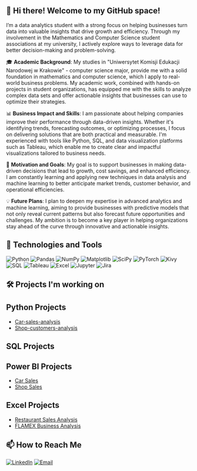 ## 👋 Hi there! Welcome to my GitHub space!

I’m a data analytics student with a strong focus on helping businesses turn data into valuable insights that drive growth and efficiency. Through my involvement in the Mathematics and Computer Science student associations at my university, I actively explore ways to leverage data for better decision-making and problem-solving.

🎓 **Academic Background**: My studies in "Uniwersytet Komisji Edukacji Narodowej w Krakowie" - computer science major, provide me with a solid foundation in mathematics and computer science, which I apply to real-world business problems. My academic work, combined with hands-on projects in student organizations, has equipped me with the skills to analyze complex data sets and offer actionable insights that businesses can use to optimize their strategies.

📊 **Business Impact and Skills**: I am passionate about helping companies improve their performance through data-driven insights. Whether it's identifying trends, forecasting outcomes, or optimizing processes, I focus on delivering solutions that are both practical and measurable. I'm experienced with tools like Python, SQL, and data visualization platforms such as Tableau, which enable me to create clear and impactful visualizations tailored to business needs.

🌱 **Motivation and Goals**: My goal is to support businesses in making data-driven decisions that lead to growth, cost savings, and enhanced efficiency. I am constantly learning and applying new techniques in data analysis and machine learning to better anticipate market trends, customer behavior, and operational efficiencies.

💡 **Future Plans**: I plan to deepen my expertise in advanced analytics and machine learning, aiming to provide businesses with predictive models that not only reveal current patterns but also forecast future opportunities and challenges. My ambition is to become a key player in helping organizations stay ahead of the curve through innovative and actionable insights.



## 🔧 Technologies and Tools

![Python](https://img.shields.io/badge/Python-3776AB?style=for-the-badge&logo=python&logoColor=white)
![Pandas](https://img.shields.io/badge/Pandas-150458?style=for-the-badge&logo=pandas&logoColor=white)
![NumPy](https://img.shields.io/badge/NumPy-013243?style=for-the-badge&logo=numpy&logoColor=white)
![Matplotlib](https://img.shields.io/badge/Matplotlib-20232A?style=for-the-badge&logo=matplotlib&logoColor=white)
![SciPy](https://img.shields.io/badge/SciPy-8CAAE6?style=for-the-badge&logo=scipy&logoColor=white)
![PyTorch](https://img.shields.io/badge/PyTorch-EE4C2C?style=for-the-badge&logo=pytorch&logoColor=white)
![Kivy](https://img.shields.io/badge/Kivy-463B3D?style=for-the-badge&logo=kivy&logoColor=white)
![SQL](https://img.shields.io/badge/SQL-4479A1?style=for-the-badge&logo=postgresql&logoColor=white)
![Tableau](https://img.shields.io/badge/Tableau-E97627?style=for-the-badge&logo=tableau&logoColor=white)
![Excel](https://img.shields.io/badge/Microsoft_Excel-217346?style=for-the-badge&logo=microsoft-excel&logoColor=white)
![Jupyter](https://img.shields.io/badge/Jupyter-F37626?style=for-the-badge&logo=jupyter&logoColor=white)
![Jira](https://img.shields.io/badge/Jira-0052CC?style=for-the-badge&logo=jira&logoColor=white)



## 🛠️ Projects I'm working on

## Python Projects

- [Car-sales-analysis](https://github.com/PatrykPaul/Car-sales-analysis)
- [Shop-customers-analysis](https://github.com/PatrykPaul/Shop-customers-analysis)




## SQL Projects

## Power BI Projects
- [Car Sales](https://github.com/PatrykPaul/Car_sales)
- [Shop Sales](https://github.com/PatrykPaul/Shop-Sales)

## Excel Projects
- [Restaurant Sales Analysis](https://github.com/SnajperHS/Restaurant-Sales-Insights)
- [FLAMEX Business Analysis](https://github.com/SnajperHS/Flamex)


## 📫 How to Reach Me

[![LinkedIn](https://img.shields.io/badge/LinkedIn-0077B5?style=for-the-badge&logo=linkedin&logoColor=white)](https://www.linkedin.com/in/patryk-paul-148a8a275/)
[![Email](https://img.shields.io/badge/Email-D14836?style=for-the-badge&logo=gmail&logoColor=white)](mailto:patryk5555511@gmail.com)

